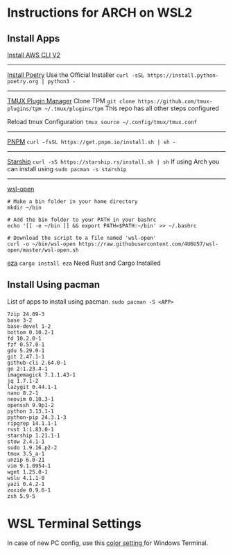 # Instructions for ARCH on WSL2

## Install Apps

[Install AWS CLI V2](https://docs.aws.amazon.com/cli/latest/userguide/getting-started-install.html)

---

[Install Poetry](https://python-poetry.org/docs/#installing-with-the-official-installer)
Use the Official Installer `curl -sSL https://install.python-poetry.org | python3 -`

---

[TMUX Plugin Manager](https://github.com/tmux-plugins/tpm)
Clone TPM `git clone https://github.com/tmux-plugins/tpm ~/.tmux/plugins/tpm`
This repo has all other steps configured

Reload tmux Configuration `tmux source ~/.config/tmux/tmux.conf`

---

[PNPM](https://pnpm.io/installation)
`curl -fsSL https://get.pnpm.io/install.sh | sh -`

---

[Starship](https://starship.rs/guide/#%F0%9F%9A%80-installation)
`curl -sS https://starship.rs/install.sh | sh`
If using Arch you can install using `sudo pacman -s starship`

---

[wsl-open](https://gitlab.com/4U6U57/wsl-open)

```
# Make a bin folder in your home directory
mkdir ~/bin

# Add the bin folder to your PATH in your bashrc
echo '[[ -e ~/bin ]] && export PATH=$PATH:~/bin' >> ~/.bashrc

# Download the script to a file named 'wsl-open'
curl -o ~/bin/wsl-open https://raw.githubusercontent.com/4U6U57/wsl-open/master/wsl-open.sh

```

[eza](https://github.com/eza-community/eza/blob/main/INSTALL.md)
`cargo install eza`
Need Rust and Cargo Installed

## Install Using pacman

List of apps to install using pacman.
`sudo pacman -S <APP>`

```pacman
7zip 24.09-3
base 3-2
base-devel 1-2
bottom 0.10.2-1
fd 10.2.0-1
fzf 0.57.0-1
gdu 5.29.0-1
git 2.47.1-1
github-cli 2.64.0-1
go 2:1.23.4-1
imagemagick 7.1.1.43-1
jq 1.7.1-2
lazygit 0.44.1-1
nano 8.2-1
neovim 0.10.3-1
openssh 9.9p1-2
python 3.13.1-1
python-pip 24.3.1-3
ripgrep 14.1.1-1
rust 1:1.83.0-1
starship 1.21.1-1
stow 2.4.1-1
sudo 1.9.16.p2-2
tmux 3.5_a-1
unzip 6.0-21
vim 9.1.0954-1
wget 1.25.0-1
wslu 4.1.1-0
yazi 0.4.2-1
zoxide 0.9.6-1
zsh 5.9-5
```

# WSL Terminal Settings

In case of new PC config, use this [ color setting ](https://github.com/jiyometrik/tokyonight-windows-terminal/blob/master/tokyonight-night.json) for Windows Terminal.
